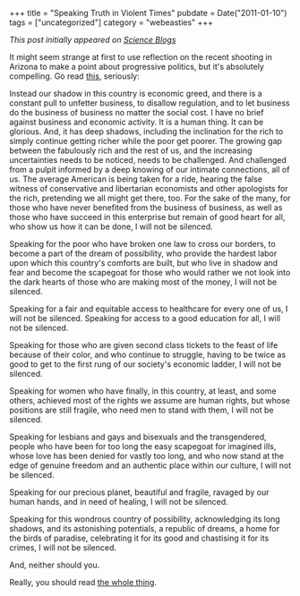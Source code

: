 +++
title = "Speaking Truth in Violent Times"
pubdate = Date("2011-01-10")
tags = ["uncategorized"]
category = "webeasties"
+++

_This post initially appeared on [Science Blogs](http://scienceblogs.com/webeasties)_

It might seem strange at first to use reflection on the recent shooting in Arizona to make a point about progressive politics, but it's absolutely compelling. Go read [this](http://monkeymindonline.blogspot.com/2011/01/trembling-before-throne-of-god.html), seriously:

Instead our shadow in this country is economic greed, and there is a constant pull to unfetter business, to disallow regulation, and to let business do the business of business no matter the social cost. I have no brief against business and economic activity. It is a human thing. It can be glorious. And, it has deep shadows, including the inclination for the rich to simply continue getting richer while the poor get poorer. The growing gap between the fabulously rich and the rest of us, and the increasing uncertainties needs to be noticed, needs to be challenged. And challenged from a pulpit informed by a deep knowing of our intimate connections, all of us. The average American is being taken for a ride, hearing the false witness of conservative and libertarian economists and other apologists for the rich, pretending we all might get there, too. For the sake of the many, for those who have never benefited from the business of business, as well as those who have succeed in this enterprise but remain of good heart for all, who show us how it can be done, I will not be silenced.

Speaking for the poor who have broken one law to cross our borders, to become a part of the dream of possibility, who provide the hardest labor upon which this country's comforts are built, but who live in shadow and fear and become the scapegoat for those who would rather we not look into the dark hearts of those who are making most of the money, I will not be silenced.

Speaking for a fair and equitable access to healthcare for every one of us, I will not be silenced. Speaking for access to a good education for all, I will not be silenced.

Speaking for those who are given second class tickets to the feast of life because of their color, and who continue to struggle, having to be twice as good to get to the first rung of our society's economic ladder, I will not be silenced.

Speaking for women who have finally, in this country, at least, and some others, achieved most of the rights we assume are human rights, but whose positions are still fragile, who need men to stand with them, I will not be silenced.

Speaking for lesbians and gays and bisexuals and the transgendered, people who have been for too long the easy scapegoat for imagined ills, whose love has been denied for vastly too long, and who now stand at the edge of genuine freedom and an authentic place within our culture, I will not be silenced.

Speaking for our precious planet, beautiful and fragile, ravaged by our human hands, and in need of healing, I will not be silenced.

Speaking for this wondrous country of possibility, acknowledging its long shadows, and its astonishing potentials, a republic of dreams, a home for the birds of paradise, celebrating it for its good and chastising it for its crimes, I will not be silenced.

And, neither should you.

Really, you should read [the whole thing](http://monkeymindonline.blogspot.com/2011/01/trembling-before-throne-of-god.html).

      
  
